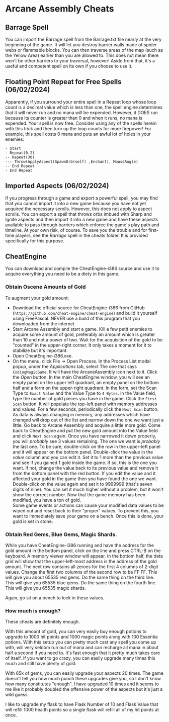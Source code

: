 # Arcane Assembly Cheats
## Barrage Spell
You can import the Barrage spell from the Barrage.txt file nearly at the very beginning of the game.  It will let you destroy barrier walls made of spider webs or flammable blocks.  You can then traverse areas of the map (such as the Yellow Area) earlier than you are allowed to.  This does not mean there won't be other barriers to your traversal, however!  Aside from that, it's a useful and competent spell on its own if you choose to use it.

## Floating Point Repeat for Free Spells (06/02/2024)
Apparently, if you surround your entire spell in a Repeat loop whose loop count is a decimal value which is less than one, the spell engine determines that it will never run and no mana will be expended.  However, it DOES run because its counter is greater than 0 and when it runs, no mana is expended.  Your spell is now free.  Consider using any of the spells herein with this trick and then turn up the loop counts for more firepower!  For example, this spell costs 0 mana and puts an awful lot of holes in your enemies:

```
- Start
- Repeat(0.2)
-- Repeat(30)
--- Throw(ApplyAspect(SpawnOrb(self) ,Enchant), MouseAngle)
-- End Repeat
- End Repeat
```

## Imported Aspects (06/02/2024)
If you progress through a game and export a powerful spell, you may find that you cannot import it into a new game because you have not yet acquired the necessary scrolls.  However, this does not apply to aspect scrolls.  You can export a spell that throws orbs imbued with Sharp and Ignite aspects and then import it into a new game and have these aspects available to pass through barriers which enforce the game's play path and timeline.  At your own risk, of course.  To save you the trouble and for first-time players, see the _Barrage_ spell in the cheats folder.  It is provided specifically for this purpose.

## CheatEngine
You can download and compile the CheatEngine-i386 source and use it to acquire everything you need to be a diety in this game.  

### Obtain Oscene Amounts of Gold
To augment your gold amount: 

- Download the official source for CheatEngine-i386 from GitHub (`https://github.com/cheat-engine/cheat-engine`) and build it yourself using FreePascal.  NEVER use a build of this program that you downloaded from the internet.
- Start Arcane Assembly and start a game.  Kill a few petit enemies to acquire some amount of gold, preferably an amount which is greater than 10 and not a power of two.  Wait for the acquisition of the gold to be "counted" in the upper-right corner.  It only takes a moment for it to stabilize but it's important.
- Open CheatEngine-i386.exe.
- On the menu, click File -> Open Process.  In the Process List modal popup, under the _Applications_ tab, select The one that says `CodingMagicGame`.  It will have the ArcaneAssembly icon next to it.  Click the _Open_ button.
In the main CheatEngine window, you will see an empty panel on the upper left quadrant, an empty panel on the bottom half and a form on the upper-right quadrant.  In the form, set the Scan Type to `Exact Value` and the Value Type to `4 Bytes`.  In the Value field, type the number of gold pieces you have in the game.  Click the `First Scan` button.  It will populate the top-left panel with memory addresses and values.
For a few seconds, periodically click the `Next Scan` button.  As data is always changing in memory, any addresses which have changed will drop out of the list and narrow down the one we want just a little.
Go back to Arcane Assembly and acquire a little more gold.  Come back to CheatEngine and put the new gold amount into the Value field and click `Next Scan` again.  Once you have narrowed it down properly, you will _probably_ see 3 values remaining.  The one we want is _probably_ the last one.  To be sure, double-click on the row in the upper-left panel and it will appear on the bottom panel.  Double-click the value in the _value_ column and you can edit it.  Set it to 1 more than the previous value and see if you gained 1 gold inside the game.  If so, this is the one you want.  If not, change the value back to its previous value and remove it from the bottom panel with the red button.
If you edit the value and it affected your gold in the game then you have found the one we want.  Double-click on the value again and set it to 9999999 (that's seven digits of nine).  You can set it much higher without a problem, but it won't show the correct number.  Now that the game memory has been modified, you have a ton of gold.  
Some game events or actions can cause your modified data values to be wiped out and reset back to their "proper" values.  To prevent this, you want to immediately save your game on a bench.  Once this is done, your gold is set in stone.

### Obtain Red Gems, Blue Gems, Magic Shards.
While you have CheatEngine-i386 running and have the address for the gold amount in the bottom panel, click on the line and press CTRL-B on the keyboard.  A memory viewer window will appear.  In the bottom half, the data grid will show that the upper-left-most address is the address of the gold amount.  The next row contains all zeroes for the first 4 columns of 2-digit values.  Change the first two columns of the second row to be FF FF.  This will give you about 65535 red gems.  Do the same thing on the third line.  This will give you 65535 blue gems.  Do the same thing on the fourth line.  This will give you 65535 magic shards.  

Again, go sit on a bench to lock in these values.

### How much is enough?
These cheats are definitely enough.

With this amount of gold, you can very easily buy enough potions to upgrade to 1000 hit points and 1000 magic points along with 100 Essentia potions.  With this setup you can pretty much cast any spell you come up with, will very seldom run out of mana and can recharge all mana in about half a second if you need to.  It's fast enough that it pretty much takes care of itself.  If you want to go crazy, you can easily upgrade many times this much and still have plenty of gold.

With 65k of gems, you can easily upgrade your aspects 20 times.  The game doesn't tell you how much punch these upgrades give you, so I don't know how many constitutes "enough".  I have upgraded 10 times and it seems to me like it probably doubled the offensive power of the aspects but it's just a wild guess.

I like to upgrade my flask to have Flask Number of 10 and Flask Value that will refill 1000 health points so a single flask will refill all of my hit points at once.
